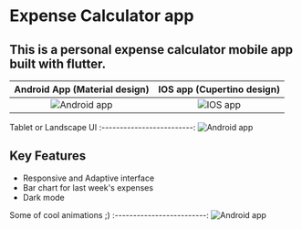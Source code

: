 # Expense Calculator app

This is a personal expense calculator mobile app built with flutter.
---

Android App (Material design) | IOS app (Cupertino design)
:-------------------------:|:-------------------------:
![Android app](https://media.giphy.com/media/9VIDNOMzfssqze4s4z/giphy.gif)   |  ![IOS app](https://media.giphy.com/media/qAwkvBiN8AuUL3AfzP/giphy.gif) 


Tablet or Landscape UI
:-------------------------:
![Android app](https://media.giphy.com/media/olUi6sRzxVMoVD0Dgl/giphy.gif)

## Key Features
- Responsive and Adaptive interface
- Bar chart for last week's expenses
- Dark mode



Some of cool animations ;)
:-------------------------:
![Android app](https://media.giphy.com/media/3GmdOF7ZBwjCd2rPQe/giphy.gif)
